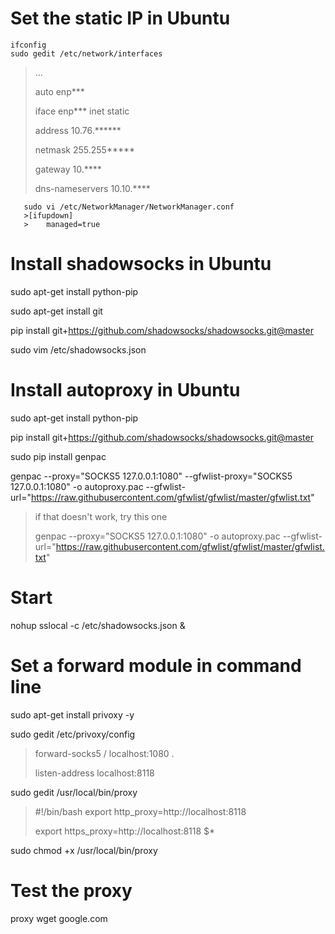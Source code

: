 # Set the static IP in Ubuntu
```shell
ifconfig
sudo gedit /etc/network/interfaces
```
>...
>
>auto enp***
>
>iface enp*** inet static 
>
>address 10.76.******
>
>netmask 255.255*****
>
>gateway 10.****
>
>dns-nameservers 10.10.****

```shell
   sudo vi /etc/NetworkManager/NetworkManager.conf
   >[ifupdown]
   >    managed=true
```
# Install shadowsocks in Ubuntu
sudo apt-get install python-pip

sudo apt-get install git

pip install git+https://github.com/shadowsocks/shadowsocks.git@master

sudo vim /etc/shadowsocks.json 

# Install autoproxy in Ubuntu
sudo apt-get install python-pip

pip install git+https://github.com/shadowsocks/shadowsocks.git@master

sudo pip install genpac

genpac --proxy="SOCKS5 127.0.0.1:1080" --gfwlist-proxy="SOCKS5 127.0.0.1:1080" -o autoproxy.pac --gfwlist-url="https://raw.githubusercontent.com/gfwlist/gfwlist/master/gfwlist.txt"
>if that doesn't work, try this one
>
>genpac --proxy="SOCKS5 127.0.0.1:1080" -o autoproxy.pac --gfwlist-url="https://raw.githubusercontent.com/gfwlist/gfwlist/master/gfwlist.txt"

# Start
nohup sslocal -c /etc/shadowsocks.json &

# Set a forward module in command line
sudo apt-get install privoxy -y

sudo gedit /etc/privoxy/config 
>forward-socks5 / localhost:1080 .
>
>listen-address localhost:8118

sudo gedit /usr/local/bin/proxy
>#!/bin/bash
>export http_proxy=http://localhost:8118
>
>export https_proxy=http://localhost:8118
>$*

sudo chmod +x /usr/local/bin/proxy 

# Test the proxy
proxy wget google.com
